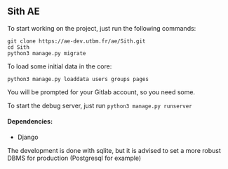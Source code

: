 ## Sith AE


To start working on the project, just run the following commands:

    git clone https://ae-dev.utbm.fr/ae/Sith.git
    cd Sith
    python3 manage.py migrate

To load some initial data in the core:

    python3 manage.py loaddata users groups pages

You will be prompted for your Gitlab account, so you need some.

To start the debug server, just run `python3 manage.py runserver`

#### Dependencies:
  * Django

The development is done with sqlite, but it is advised to set a more robust
DBMS for production (Postgresql for example)
